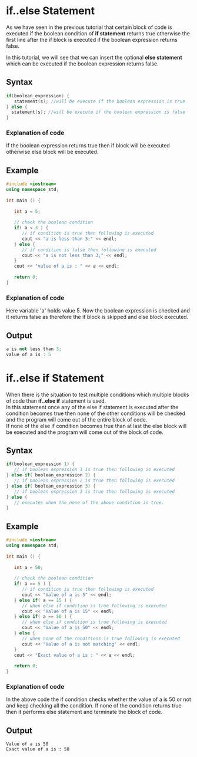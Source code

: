 # if..else Statement  

As we have seen in the previous tutorial that certain block of code is executed if the boolean condition of **if statement** returns true otherwise the first line after the if block is executed if the boolean expression returns false.  

In this tutorial, we will see that we can insert the optional **else statement** which can be executed if the boolean expression returns false.  

## Syntax  
```c++
if(boolean_expression) {
   statement(s); //will be execute if the boolean expression is true
} else {
  statement(s); //will be execute if the boolean expression is false
}
```
### Explanation of code 

If the boolean expression returns true then if block will be executed otherwise else block will be executed.  

## Example 
```c++
#include <iostream>
using namespace std;
 
int main () {
   
   int a = 5;
 
   // check the boolean condition
   if( a < 3 ) {
      // if condition is true then following is executed 
      cout << "a is less than 3;" << endl;
   } else {
      // if condition is false then following is executed 
      cout << "a is not less than 3;" << endl;
   }
   cout << "value of a is : " << a << endl;
 
   return 0;
}
```
### Explanation of code  

Here variable 'a' holds value 5. Now the boolean expression is checked and it returns false as therefore the if block is skipped and else block executed.

## Output
```c++
a is not less than 3;
value of a is : 5
``` 

# if..else if Statement

When there is the situation to test multiple conditions which multiple blocks of code than **if..else if** statement is used.  
In this statement once any of the else if statement is executed after the condition becomes true then none of the other conditions will be checked and the program will come out of the entire block of code.  
If none of the else if condition becomes true than at last the else block will be executed and the program will come out of the block of code.

## Syntax  
```c
if(boolean_expression 1) {
   // if boolean expression 1 is true then following is executed 
} else if( boolean_expression 2) {
   // if boolean expression 2 is true then following is executed 
} else if( boolean_expression 3) {
   // if boolean expression 3 is true then following is executed 
} else {
   // executes when the none of the above condition is true.
}
```  

## Example  

```c++
#include <iostream>
using namespace std;
 
int main () {
   
   int a = 50;
 
   // check the boolean condition
   if( a == 5 ) {
      // if condition is true then following is executed
      cout << "Value of a is 5" << endl;
   } else if( a == 15 ) {
      // when else if condition is true following is executed
      cout << "Value of a is 15" << endl;
   } else if( a == 50 ) {
      // when else if condition is true following is executed
      cout << "Value of a is 50" << endl;
   } else {
      // when none of the conditions is true following is executed
      cout << "Value of a is not matching" << endl;
   }
   cout << "Exact value of a is : " << a << endl;
 
   return 0;
}
```  
### Explanation of code  
In the above code the if condition checks whether the value of a is 50 or not and keep checking all the condition. If none of the condition returns true then it performs else statement and terminate the block of code.  

## Output 
```
Value of a is 50
Exact value of a is : 50
```


